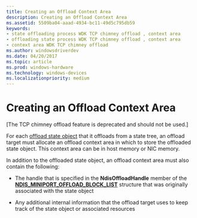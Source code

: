 ```yaml
---
title: Creating an Offload Context Area
description: Creating an Offload Context Area
ms.assetid: 5509ba04-aaad-4934-bc11-49d5c795db59
keywords:
- state offloading process WDK TCP chimney offload , context area
- offloading state process WDK TCP chimney offload , context area
- context area WDK TCP chimney offload
ms.author: windowsdriverdev
ms.date: 04/20/2017
ms.topic: article
ms.prod: windows-hardware
ms.technology: windows-devices
ms.localizationpriority: medium
---
```


# Creating an Offload Context Area


\[The TCP chimney offload feature is deprecated and should not be used.\]




For each [offload state object](offload-state-objects.md) that it offloads from a state tree, an offload target must allocate an offload context area in which to store the offloaded state object. This context area can be in host memory or NIC memory.

In addition to the offloaded state object, an offload context area must also contain the following:

-   The handle that is specified in the **NdisOffloadHandle** member of the [**NDIS\_MINIPORT\_OFFLOAD\_BLOCK\_LIST**](https://msdn.microsoft.com/library/windows/hardware/ff566469) structure that was originally associated with the state object

-   Any additional internal information that the offload target uses to keep track of the state object or associated resources

 

 





